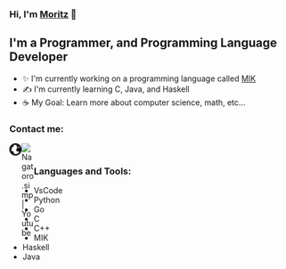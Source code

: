 ### Hi, I'm [Moritz][website] 👋

## I'm a Programmer, and Programming Language Developer

- ✨ I'm currently working on a programming language called [MIK][mik_website]
- ✍️ I'm currently learning C, Java, and Haskell
- ☕️ My Goal: Learn more about computer science, math, etc...

### Contact me:

[<img align="left" alt="moritz-schittenhelm.com" width="22px" src="https://raw.githubusercontent.com/iconic/open-iconic/master/svg/globe.svg"/>][website]
[<img align="left" alt="Nagatoro.simp | Youtube" width="22px" src="https://cdn.jsdelivr.net/npm/simple-icons@v3/icons/youtube.svg"/>][youtube]

<br />

### Languages and Tools:
- VsCode
- Python
- Go
- C
- C++
- MIK
- Haskell
- Java

[website]: https://moritz-schittenhelm.me
[mik_website]: https://mikpl.gq
[youtube]: https://
